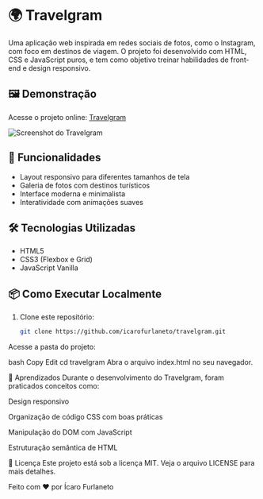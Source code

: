 # 🌍 Travelgram

Uma aplicação web inspirada em redes sociais de fotos, como o Instagram, com foco em destinos de viagem. O projeto foi desenvolvido com HTML, CSS e JavaScript puros, e tem como objetivo treinar habilidades de front-end e design responsivo.

## 🖼️ Demonstração

Acesse o projeto online: [Travelgram](https://icarofurlaneto.github.io/travelgram/#)

![Screenshot do Travelgram](screenshot.png) <!-- Substitua com uma captura de tela real do projeto -->

## 🚀 Funcionalidades

- Layout responsivo para diferentes tamanhos de tela
- Galeria de fotos com destinos turísticos
- Interface moderna e minimalista
- Interatividade com animações suaves

## 🛠️ Tecnologias Utilizadas

- HTML5
- CSS3 (Flexbox e Grid)
- JavaScript Vanilla

## 📦 Como Executar Localmente

1. Clone este repositório:
   ```bash
   git clone https://github.com/icarofurlaneto/travelgram.git
Acesse a pasta do projeto:

bash
Copy
Edit
cd travelgram
Abra o arquivo index.html no seu navegador.

🧠 Aprendizados
Durante o desenvolvimento do Travelgram, foram praticados conceitos como:

Design responsivo

Organização de código CSS com boas práticas

Manipulação do DOM com JavaScript

Estruturação semântica de HTML

📄 Licença
Este projeto está sob a licença MIT. Veja o arquivo LICENSE para mais detalhes.

Feito com ❤️ por Ícaro Furlaneto
